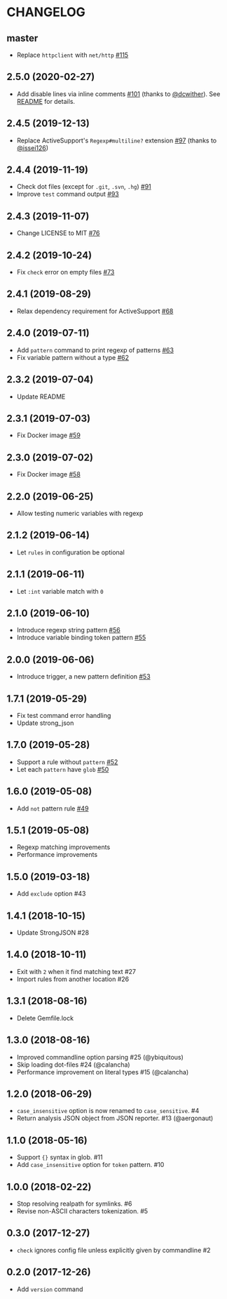 # CHANGELOG

## master

* Replace `httpclient` with `net/http` [#115](https://github.com/sider/goodcheck/pull/115)

## 2.5.0 (2020-02-27)

* Add disable lines via inline comments [#101](https://github.com/sider/goodcheck/pull/101) (thanks to [@dcwither](https://github.com/dcwither)). See [README](https://github.com/sider/goodcheck#disabling-rules-with-inline-comments) for details.

## 2.4.5 (2019-12-13)

* Replace ActiveSupport's `Regexp#multiline?` extension [#97](https://github.com/sider/goodcheck/pull/97) (thanks to [@issei126](https://github.com/issei126))

## 2.4.4 (2019-11-19)

* Check dot files (except for `.git`, `.svn`, `.hg`) [#91](https://github.com/sider/goodcheck/pull/91)
* Improve `test` command output [#93](https://github.com/sider/goodcheck/pull/93)

## 2.4.3 (2019-11-07)

* Change LICENSE to MIT [#76](https://github.com/sider/goodcheck/pull/76)

## 2.4.2 (2019-10-24)

* Fix `check` error on empty files [#73](https://github.com/sider/goodcheck/pull/73)

## 2.4.1 (2019-08-29)

* Relax dependency requirement for ActiveSupport [#68](https://github.com/sider/goodcheck/pull/68)

## 2.4.0 (2019-07-11)

* Add `pattern` command to print regexp of patterns [#63](https://github.com/sider/goodcheck/pull/63)
* Fix variable pattern without a type [#62](https://github.com/sider/goodcheck/pull/62)

## 2.3.2 (2019-07-04)

* Update README

## 2.3.1 (2019-07-03)

* Fix Docker image [#59](https://github.com/sider/goodcheck/pull/59)

## 2.3.0 (2019-07-02)

* Fix Docker image [#58](https://github.com/sider/goodcheck/pull/58)

## 2.2.0 (2019-06-25)

* Allow testing numeric variables with regexp

## 2.1.2 (2019-06-14)

* Let `rules` in configuration be optional

## 2.1.1 (2019-06-11)

* Let `:int` variable match with `0`

## 2.1.0 (2019-06-10)

* Introduce regexp string pattern [#56](https://github.com/sider/goodcheck/pull/56)
* Introduce variable binding token pattern [#55](https://github.com/sider/goodcheck/pull/55)

## 2.0.0 (2019-06-06)

* Introduce trigger, a new pattern definition [#53](https://github.com/sider/goodcheck/pull/53)

## 1.7.1 (2019-05-29)

* Fix test command error handling
* Update strong_json

## 1.7.0 (2019-05-28)

* Support a rule without `pattern` [#52](https://github.com/sider/goodcheck/pull/52)
* Let each `pattern` have `glob` [#50](https://github.com/sider/goodcheck/pull/50)

## 1.6.0 (2019-05-08)

* Add `not` pattern rule [#49](https://github.com/sider/goodcheck/pull/49)

## 1.5.1 (2019-05-08)

* Regexp matching improvements
* Performance improvements

## 1.5.0 (2019-03-18)

* Add `exclude` option #43

## 1.4.1 (2018-10-15)

* Update StrongJSON #28

## 1.4.0 (2018-10-11)

* Exit with `2` when it find matching text #27
* Import rules from another location #26

## 1.3.1 (2018-08-16)

* Delete Gemfile.lock

## 1.3.0 (2018-08-16)

* Improved commandline option parsing #25 (@ybiquitous)
* Skip loading dot-files #24 (@calancha)
* Performance improvement on literal types #15 (@calancha)

## 1.2.0 (2018-06-29)

* `case_insensitive` option is now renamed to `case_sensitive`. #4
* Return analysis JSON object from JSON reporter. #13 (@aergonaut)

## 1.1.0 (2018-05-16)

* Support `{}` syntax in glob. #11
* Add `case_insensitive` option for `token` pattern. #10

## 1.0.0 (2018-02-22)

* Stop resolving realpath for symlinks. #6
* Revise non-ASCII characters tokenization. #5

## 0.3.0 (2017-12-27)

* `check` ignores config file unless explicitly given by commandline #2

## 0.2.0 (2017-12-26)

* Add `version` command
